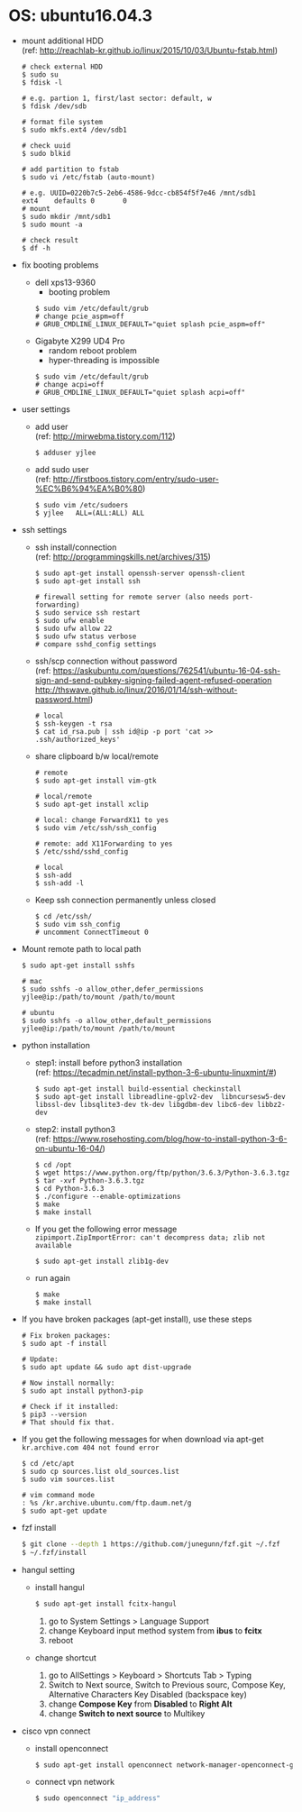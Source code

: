 # OS: ubuntu16.04.3

* mount additional HDD  
(ref: http://reachlab-kr.github.io/linux/2015/10/03/Ubuntu-fstab.html)  
    ```
    # check external HDD
    $ sudo su
    $ fdisk -l
    
    # e.g. partion 1, first/last sector: default, w
    $ fdisk /dev/sdb
    
    # format file system
    $ sudo mkfs.ext4 /dev/sdb1
    
    # check uuid
    $ sudo blkid
    
    # add partition to fstab
    $ sudo vi /etc/fstab (auto-mount)
    
    # e.g. UUID=0220b7c5-2eb6-4586-9dcc-cb854f5f7e46 /mnt/sdb1               ext4    defaults 0       0 
    # mount
    $ sudo mkdir /mnt/sdb1
    $ sudo mount -a
    
    # check result
    $ df -h
    ```

* fix booting problems
    - dell xps13-9360
        - booting problem
        ```
        $ sudo vim /etc/default/grub
        # change pcie_aspm=off
        # GRUB_CMDLINE_LINUX_DEFAULT="quiet splash pcie_aspm=off"
        ```
    - Gigabyte X299 UD4 Pro
        - random reboot problem
        - hyper-threading is impossible
        ```
        $ sudo vim /etc/default/grub
        # change acpi=off
        # GRUB_CMDLINE_LINUX_DEFAULT="quiet splash acpi=off"
        ```

* user settings  
    - add user  
    (ref: http://mirwebma.tistory.com/112)  
        ```
        $ adduser yjlee
        ```

    - add sudo user  
    (ref: http://firstboos.tistory.com/entry/sudo-user-%EC%B6%94%EA%B0%80)  
        ```
        $ sudo vim /etc/sudoers
        $ yjlee   ALL=(ALL:ALL) ALL
        ```

* ssh settings  
    - ssh install/connection  
    (ref: http://programmingskills.net/archives/315)
        ```
        $ sudo apt-get install openssh-server openssh-client
        $ sudo apt-get install ssh
        
        # firewall setting for remote server (also needs port-forwarding)
        $ sudo service ssh restart
        $ sudo ufw enable
        $ sudo ufw allow 22
        $ sudo ufw status verbose
        # compare sshd_config settings
        ```

    - ssh/scp connection without password  
    (ref: https://askubuntu.com/questions/762541/ubuntu-16-04-ssh-sign-and-send-pubkey-signing-failed-agent-refused-operation  
          http://thswave.github.io/linux/2016/01/14/ssh-without-password.html)  
        ```
        # local
        $ ssh-keygen -t rsa
        $ cat id_rsa.pub | ssh id@ip -p port 'cat >> .ssh/authorized_keys'
        ```

    - share clipboard b/w local/remote
        ```
        # remote
        $ sudo apt-get install vim-gtk
        
        # local/remote
        $ sudo apt-get install xclip
        
        # local: change ForwardX11 to yes
        $ sudo vim /etc/ssh/ssh_config
        
        # remote: add X11Forwarding to yes
        $ /etc/sshd/sshd_config
        
        # local
        $ ssh-add
        $ ssh-add -l
        ```

    - Keep ssh connection permanently unless closed
        ```
        $ cd /etc/ssh/
        $ sudo vim ssh_config
        # uncomment ConnectTimeout 0
        ```


* Mount remote path to local path
    ```
    $ sudo apt-get install sshfs
    
    # mac
    $ sudo sshfs -o allow_other,defer_permissions yjlee@ip:/path/to/mount /path/to/mount
    
    # ubuntu
    $ sudo sshfs -o allow_other,default_permissions yjlee@ip:/path/to/mount /path/to/mount
    ```

* python installation 
    - step1: install before python3 installation  
    (ref: https://tecadmin.net/install-python-3-6-ubuntu-linuxmint/#)
        ```
        $ sudo apt-get install build-essential checkinstall
        $ sudo apt-get install libreadline-gplv2-dev  libncursesw5-dev libssl-dev libsqlite3-dev tk-dev libgdbm-dev libc6-dev libbz2-dev
        ```
    - step2: install python3  
    (ref: https://www.rosehosting.com/blog/how-to-install-python-3-6-on-ubuntu-16-04/)  
        ```
        $ cd /opt
        $ wget https://www.python.org/ftp/python/3.6.3/Python-3.6.3.tgz
        $ tar -xvf Python-3.6.3.tgz
        $ cd Python-3.6.3
        $ ./configure --enable-optimizations
        $ make
        $ make install
        ```
    - If you get the following error message  
    `zipimport.ZipImportError: can't decompress data; zlib not available`
        ```
        $ sudo apt-get install zlib1g-dev
        ```
    - run again
        ```
        $ make
        $ make install
        ```

* If you have broken packages (apt-get install), use these steps  
    ``` 
    # Fix broken packages:
    $ sudo apt -f install
    
    # Update:
    $ sudo apt update && sudo apt dist-upgrade
    
    # Now install normally:
    $ sudo apt install python3-pip
    
    # Check if it installed:
    $ pip3 --version
    # That should fix that.
    ```

* If you get the following messages for when download via apt-get   
`kr.archive.com 404 not found error`  
    ```
    $ cd /etc/apt
    $ sudo cp sources.list old_sources.list
    $ sudo vim sources.list
    
    # vim command mode
    : %s /kr.archive.ubuntu.com/ftp.daum.net/g
    $ sudo apt-get update
    ```

* fzf install
    ``` bash
    $ git clone --depth 1 https://github.com/junegunn/fzf.git ~/.fzf
    $ ~/.fzf/install
    ```
    
* hangul setting
    * install hangul    
        ``` bash
        $ sudo apt-get install fcitx-hangul
        ```
        1. go to System Settings > Language Support
        2. change Keyboard input method system from **ibus** to **fcitx**
        3. reboot
    
    * change shortcut
        1. go to AllSettings > Keyboard > Shortcuts Tab > Typing
        2. Switch to Next source, Switch to Previous sourc, Compose Key, Alternative Characters Key Disabled (backspace key)
        3. change **Compose Key** from **Disabled** to **Right Alt**
        4. change **Switch to next source** to Multikey

* cisco vpn connect
    * install openconnect
        ``` bash
        $ sudo apt-get install openconnect network-manager-openconnect-gnome
        ```
    
    * connect vpn network
        ``` bash
        $ sudo openconnect "ip_address"
        ```
